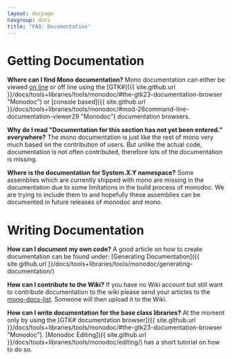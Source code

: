 ```yaml
---
layout: docpage
navgroup: docs
title: "FAQ: Documentation"
---
```


Getting Documentation
=====================

**Where can I find Mono documentation?** Mono documentation can either be viewed [on line](http://www.go-mono.com/docs/) or off line using the [GTK\#]({{ site.github.url }}/docs/tools+libraries/tools/monodoc/#the-gtk23-documentation-browser "Monodoc") or [console based]({{ site.github.url }}/docs/tools+libraries/tools/monodoc/#mod-28command-line-documentation-viewer29 "Monodoc") documentation browsers.

**Why do I read "Documentation for this section has not yet been entered." everywhere?** The mono documentation is just like the rest of mono very much based on the contribution of users. But unlike the actual code, documentation is not often contributed, therefore lots of the documentation is missing. 

**Where is the documentation for System.X.Y namespace?** Some assemblies which are currently shipped with mono are missing in the documentation due to some limitations in the build process of monodoc. We are trying to include them to and hopefully these assemblies can be documented in future releases of monodoc and mono.

Writing Documentation
=====================

**How can I document my own code?** A good article on how to create documentation can be found under: [Generating Documentation]({{ site.github.url }}/docs/tools+libraries/tools/monodoc/generating-documentation/)

**How can I contribute to the Wiki?** If you have no Wiki account but still want to contribute documentation to the wiki please send your articles to the [mono-docs-list](http://lists.ximian.com/mailman/listinfo/mono-docs-list). Someone will then upload it to the Wiki.

**How can I write documentation for the base class libraries?** At the moment only by using the [GTK\# documentation browser]({{ site.github.url }}/docs/tools+libraries/tools/monodoc/#the-gtk23-documentation-browser "Monodoc"). [Monodoc Editing]({{ site.github.url }}/docs/tools+libraries/tools/monodoc/editing/) has a short tutorial on how to do so.

